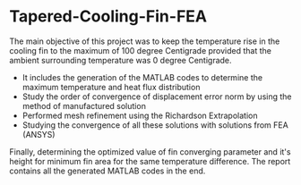 # Tapered-Cooling-Fin-FEA
The main objective of this project was to keep the temperature rise in the cooling fin to the maximum of 100 degree Centigrade provided
that the ambient surrounding temperature was 0 degree Centigrade. 

- It includes the generation of the MATLAB codes to determine the maximum temperature and heat flux distribution
- Study the order of convergence of displacement error norm by using the method of manufactured solution
- Performed mesh refinement using the Richardson Extrapolation
- Studying the convergence of all these solutions with solutions from FEA (ANSYS)

Finally, determining the optimized value of fin converging parameter and it's height for minimum fin area for the same temperature difference.
The report contains all the generated MATLAB codes in the end.
